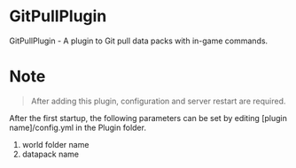 # GitPullPlugin
GitPullPlugin - A plugin to Git pull data packs with in-game commands. 

# Note

> After adding this plugin, configuration and server restart are required.

After the first startup, the following parameters can be set by editing [plugin name]/config.yml in the Plugin folder.
1. world folder name
2. datapack name
